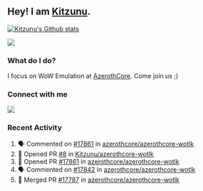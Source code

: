 ## Hey! I am [Kitzunu](https://Github.com/Kitzunu).

<!--<a href="https://github-readme-stats.kitzunu.vercel.app/api?username=Kitzunu&show_icons=true&theme=dark">
  <img align="center" src="https://github-readme-stats.kitzunu.vercel.app/api?username=Kitzunu&show_icons=true&theme=dark" />
</a>-->

[![Kitzunu's Github stats](https://github-readme-stats.vercel.app/api?username=kitzunu&theme=github_dark&show_icons=true)](https://github.com/Kitzunu)

<a href="https://github-readme-stats.kitzunu.vercel.app/api?username=Kitzunu&show_icons=true&theme=dark">
  <img align="center" src="https://github-readme-stats.vercel.app/api/top-langs/?username=Kitzunu&layout=compact&theme=dark" />
</a>

### What do I do?

I focus on WoW Emulation at [AzerothCore](https://Github.com/AzerothCore). Come join us ;)

### Connect with me
[![](https://img.shields.io/badge/AzerothCore%20Discord-Connect%20with%20me!-green)](https://discord.com/invite/gkt4y2x)

### Recent Activity

<!--START_SECTION:activity-->
1. 🗣 Commented on [#17861](https://github.com/azerothcore/azerothcore-wotlk/pull/17861#issuecomment-1826789787) in [azerothcore/azerothcore-wotlk](https://github.com/azerothcore/azerothcore-wotlk)
2. 💪 Opened PR [#8](https://github.com/Kitzunu/azerothcore-wotlk/pull/8) in [Kitzunu/azerothcore-wotlk](https://github.com/Kitzunu/azerothcore-wotlk)
3. 💪 Opened PR [#17861](https://github.com/azerothcore/azerothcore-wotlk/pull/17861) in [azerothcore/azerothcore-wotlk](https://github.com/azerothcore/azerothcore-wotlk)
4. 🗣 Commented on [#17842](https://github.com/azerothcore/azerothcore-wotlk/issues/17842#issuecomment-1826422549) in [azerothcore/azerothcore-wotlk](https://github.com/azerothcore/azerothcore-wotlk)
5. 🎉 Merged PR [#17787](https://github.com/azerothcore/azerothcore-wotlk/pull/17787) in [azerothcore/azerothcore-wotlk](https://github.com/azerothcore/azerothcore-wotlk)
<!--END_SECTION:activity-->
